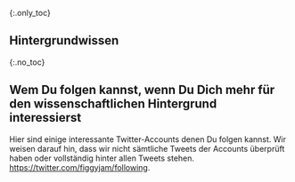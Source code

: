 {:.only_toc}
## Hintergrundwissen
{:.no_toc}
## Wem Du folgen kannst, wenn Du Dich mehr für den wissenschaftlichen Hintergrund interessierst

Hier sind einige interessante Twitter-Accounts denen Du folgen kannst. Wir weisen darauf hin, dass wir nicht sämtliche Tweets der Accounts überprüft haben oder vollständig hinter allen Tweets stehen. <https://twitter.com/figgyjam/following>.
